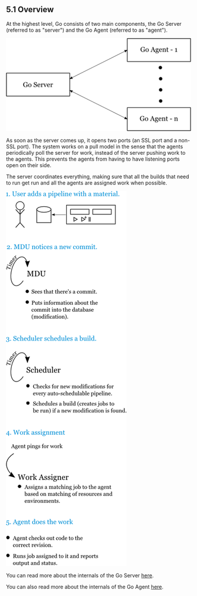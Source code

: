 ## <a name="overview"></a>5.1 Overview

At the highest level, Go consists of two main components, the Go Server (referred to as "server") and the Go Agent
(referred to as "agent").

![Go Server with multiple agents](images/server_agent.png)

As soon as the server comes up, it opens two ports (an SSL port and a non-SSL port). The system works on a pull model in
the sense that the agents periodically poll the server for work, instead of the server pushing work to the agents. This
prevents the agents from having to have listening ports open on their side.

The server coordinates everything, making sure that all the builds that need to run get run and all the agents are
assigned work when possible.

![Go Server and Agent overview](images/go_overview.png)

You can read more about the internals of the Go Server [here](5.2.md).

You can also read more about the internals of the Go Agent [here](5.3.md).
